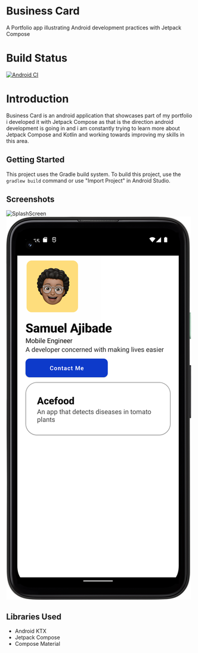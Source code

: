 Business Card
=================

A Portfolio app illustrating Android development practices with Jetpack Compose

Build Status
=================
[![Android CI](https://github.com/AjibsBaba/BusinessCard/actions/workflows/android.yml/badge.svg)](https://github.com/AjibsBaba/BusinessCard/actions/workflows/android.yml)

Introduction
=================

Business Card is an android application that showcases part of my portfolio i developed it with Jetpack Compose as that is the direction android development is going in and i am constantly trying to learn more about Jetpack Compose and Kotlin and working towards improving my skills in this area.


Getting Started
---------------
This project uses the Gradle build system. To build this project, use the `gradlew build` command or use "Import Project" in Android Studio.



Screenshots
---------------
![SplashScreen]()
![Main Activity Screenshot](screens/MainActivity.png)

Libraries Used
---------------
* Android KTX
* Jetpack Compose
* Compose Material
